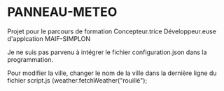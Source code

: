 # PANNEAU-METEO
 Projet pour le parcours de formation Concepteur.trice Développeur.euse d'applcation MAIF-SIMPLON

Je ne suis pas parvenu à intégrer le fichier configuration.json dans la programmation.

Pour modifier la ville, changer le nom de la ville dans la dernière ligne du fichier script.js (weather.fetchWeather("rouillé");
